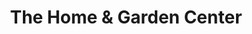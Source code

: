---
title: "The Home & Garden Center"
url: /longview/the-home-and-garden-center/
shop: garden centre
---